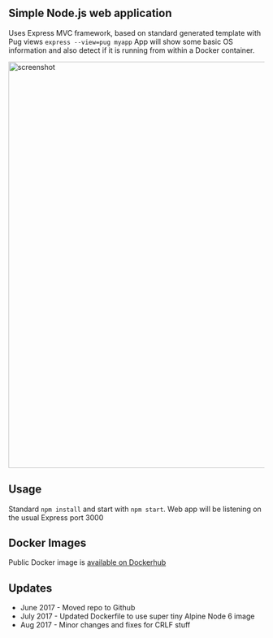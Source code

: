 ## Simple Node.js web application
Uses Express MVC framework, based on standard generated template with Pug views `express --view=pug myapp`
App will show some basic OS information and also detect if it is running from within a Docker container.  

<img src="https://user-images.githubusercontent.com/14982936/27593603-772a1236-5b4f-11e7-950f-7a8487f99251.png" alt="screenshot" style="width: 800px;"/>
 

## Usage 
Standard `npm install` and start with `npm start`. Web app will be listening on the usual Express port 3000


## Docker Images
Public Docker image is [available on Dockerhub](https://hub.docker.com/r/bencuk/nodejs-demoapp/)


## Updates
* June 2017 - Moved repo to Github
* July 2017 - Updated Dockerfile to use super tiny Alpine Node 6 image
* Aug 2017 - Minor changes and fixes for CRLF stuff
